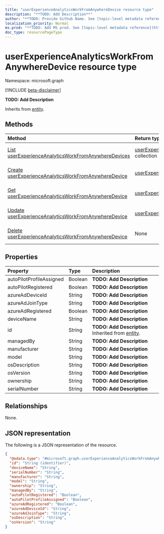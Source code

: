 ```yaml
---
title: "userExperienceAnalyticsWorkFromAnywhereDevice resource type"
description: "**TODO: Add Description**"
author: "**TODO: Provide Github Name. See [topic-level metadata reference](https://msgo.azurewebsites.net/add/document/guidelines/metadata.html#topic-level-metadata)**"
localization_priority: Normal
ms.prod: "**TODO: Add MS prod. See [topic-level metadata reference](https://msgo.azurewebsites.net/add/document/guidelines/metadata.html#topic-level-metadata)**"
doc_type: resourcePageType
---
```


# userExperienceAnalyticsWorkFromAnywhereDevice resource type

Namespace: microsoft.graph

[!INCLUDE [beta-disclaimer](../../includes/beta-disclaimer.md)]

**TODO: Add Description**


Inherits from [entity](../resources/entity.md).

## Methods
|Method|Return type|Description|
|:---|:---|:---|
|[List userExperienceAnalyticsWorkFromAnywhereDevices](../api/intune-userexperienceanalyticsworkfromanywheredevice-list.md)|[userExperienceAnalyticsWorkFromAnywhereDevice](../resources/intune-userexperienceanalyticsworkfromanywheredevice.md) collection|Get a list of the [userExperienceAnalyticsWorkFromAnywhereDevice](../resources/intune-userexperienceanalyticsworkfromanywheredevice.md) objects and their properties.|
|[Create userExperienceAnalyticsWorkFromAnywhereDevice](../api/intune-userexperienceanalyticsworkfromanywheredevice-create.md)|[userExperienceAnalyticsWorkFromAnywhereDevice](../resources/intune-userexperienceanalyticsworkfromanywheredevice.md)|Create a new [userExperienceAnalyticsWorkFromAnywhereDevice](../resources/intune-userexperienceanalyticsworkfromanywheredevice.md) object.|
|[Get userExperienceAnalyticsWorkFromAnywhereDevice](../api/intune-userexperienceanalyticsworkfromanywheredevice-get.md)|[userExperienceAnalyticsWorkFromAnywhereDevice](../resources/intune-userexperienceanalyticsworkfromanywheredevice.md)|Read the properties and relationships of a [userExperienceAnalyticsWorkFromAnywhereDevice](../resources/intune-userexperienceanalyticsworkfromanywheredevice.md) object.|
|[Update userExperienceAnalyticsWorkFromAnywhereDevice](../api/intune-userexperienceanalyticsworkfromanywheredevice-update.md)|[userExperienceAnalyticsWorkFromAnywhereDevice](../resources/intune-userexperienceanalyticsworkfromanywheredevice.md)|Update the properties of a [userExperienceAnalyticsWorkFromAnywhereDevice](../resources/intune-userexperienceanalyticsworkfromanywheredevice.md) object.|
|[Delete userExperienceAnalyticsWorkFromAnywhereDevice](../api/intune-userexperienceanalyticsworkfromanywheredevice-delete.md)|None|Deletes a [userExperienceAnalyticsWorkFromAnywhereDevice](../resources/intune-userexperienceanalyticsworkfromanywheredevice.md) object.|

## Properties
|Property|Type|Description|
|:---|:---|:---|
|autoPilotProfileAssigned|Boolean|**TODO: Add Description**|
|autoPilotRegistered|Boolean|**TODO: Add Description**|
|azureAdDeviceId|String|**TODO: Add Description**|
|azureAdJoinType|String|**TODO: Add Description**|
|azureAdRegistered|Boolean|**TODO: Add Description**|
|deviceName|String|**TODO: Add Description**|
|id|String|**TODO: Add Description** Inherited from [entity](../resources/entity.md).|
|managedBy|String|**TODO: Add Description**|
|manufacturer|String|**TODO: Add Description**|
|model|String|**TODO: Add Description**|
|osDescription|String|**TODO: Add Description**|
|osVersion|String|**TODO: Add Description**|
|ownership|String|**TODO: Add Description**|
|serialNumber|String|**TODO: Add Description**|

## Relationships
None.

## JSON representation
The following is a JSON representation of the resource.
<!-- {
  "blockType": "resource",
  "keyProperty": "id",
  "@odata.type": "microsoft.graph.userExperienceAnalyticsWorkFromAnywhereDevice",
  "baseType": "microsoft.graph.entity",
  "openType": false
}
-->
``` json
{
  "@odata.type": "#microsoft.graph.userExperienceAnalyticsWorkFromAnywhereDevice",
  "id": "String (identifier)",
  "deviceName": "String",
  "serialNumber": "String",
  "manufacturer": "String",
  "model": "String",
  "ownership": "String",
  "managedBy": "String",
  "autoPilotRegistered": "Boolean",
  "autoPilotProfileAssigned": "Boolean",
  "azureAdRegistered": "Boolean",
  "azureAdDeviceId": "String",
  "azureAdJoinType": "String",
  "osDescription": "String",
  "osVersion": "String"
}
```

